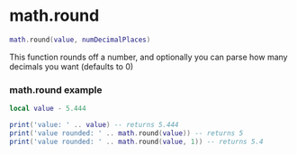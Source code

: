 # math.round

```lua
math.round(value, numDecimalPlaces)
```
This function rounds off a number, and optionally you can parse how many decimals you want (defaults to 0)

### math.round example
```lua
local value - 5.444

print('value: ' .. value) -- returns 5.444
print('value rounded: ' .. math.round(value)) -- returns 5
print('value rounded: ' .. math.round(value, 1)) -- returns 5.4
```